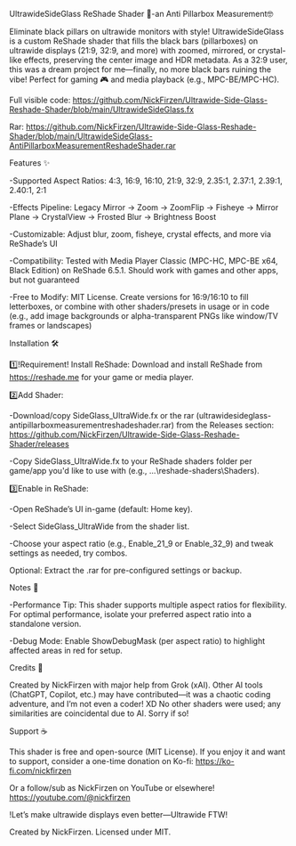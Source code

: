 UltrawideSideGlass ReShade Shader 🚀-an Anti Pillarbox Measurement🤓

Eliminate black pillars on ultrawide monitors with style! UltrawideSideGlass is a custom ReShade shader that fills the black bars (pillarboxes) on ultrawide displays (21:9, 32:9, and more) with zoomed, mirrored, or crystal-like effects, preserving the center image and HDR metadata.
As a 32:9 user, this was a dream project for me—finally, no more black bars ruining the vibe! Perfect for gaming 🎮 and media playback (e.g., MPC-BE/MPC-HC).

Full visible code: https://github.com/NickFirzen/Ultrawide-Side-Glass-Reshade-Shader/blob/main/UltrawideSideGlass.fx

Rar: https://github.com/NickFirzen/Ultrawide-Side-Glass-Reshade-Shader/blob/main/UltrawideSideGlass-AntiPillarboxMeasurementReshadeShader.rar

Features ✨

-Supported Aspect Ratios: 4:3, 16:9, 16:10, 21:9, 32:9, 2.35:1, 2.37:1, 2.39:1, 2.40:1, 2:1

-Effects Pipeline: Legacy Mirror → Zoom → ZoomFlip → Fisheye → Mirror Plane → CrystalView → Frosted Blur → Brightness Boost

-Customizable: Adjust blur, zoom, fisheye, crystal effects, and more via ReShade’s UI

-Compatibility: Tested with Media Player Classic (MPC-HC, MPC-BE x64, Black Edition) on ReShade 6.5.1. Should work with games and other apps, but not guaranteed

-Free to Modify: MIT License. Create versions for 16:9/16:10 to fill letterboxes, or combine with other shaders/presets in usage or in code (e.g., add image backgrounds or alpha-transparent PNGs like window/TV frames or landscapes)


Installation 🛠️

1️⃣!Requirement! Install ReShade: Download and install ReShade from https://reshade.me for your game or media player.

2️⃣Add Shader:

-Download/copy SideGlass_UltraWide.fx or the rar (ultrawidesideglass-antipillarboxmeasurementreshadeshader.rar) from the Releases section: https://github.com/NickFirzen/Ultrawide-Side-Glass-Reshade-Shader/releases

-Copy SideGlass_UltraWide.fx to your ReShade shaders folder per game/app you'd like to use with (e.g., ...\reshade-shaders\Shaders).

3️⃣Enable in ReShade:

-Open ReShade’s UI in-game (default: Home key).

-Select SideGlass_UltraWide from the shader list.

-Choose your aspect ratio (e.g., Enable_21_9 or Enable_32_9) and tweak settings as needed, try combos.


Optional: Extract the .rar for pre-configured settings or backup.


Notes 📝

-Performance Tip: This shader supports multiple aspect ratios for flexibility. For optimal performance, isolate your preferred aspect ratio into a standalone version.

-Debug Mode: Enable ShowDebugMask (per aspect ratio) to highlight affected areas in red for setup.


Credits 🙌


Created by NickFirzen with major help from Grok (xAI). Other AI tools (ChatGPT, Copilot, etc.) may have contributed—it was a chaotic coding adventure, and I’m not even a coder! XD No other shaders were used; any similarities are coincidental due to AI. Sorry if so!


Support ☕

This shader is free and open-source (MIT License). If you enjoy it and want to support, consider a one-time donation on Ko-fi:
https://ko-fi.com/nickfirzen

Or a follow/sub as NickFirzen on YouTube or elsewhere!
https://youtube.com/@nickfirzen

!Let’s make ultrawide displays even better—Ultrawide FTW!


Created by NickFirzen. Licensed under MIT.
